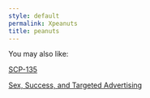 ```yaml
---
style: default
permalink: Xpeanuts
title: peanuts
---
```

You may also like:

[SCP-135](http://scp-wiki.net/scp-135)

[Sex, Success, and Targeted Advertising](http://scp-wiki.net/sex-success-and-targeted-advertising)

